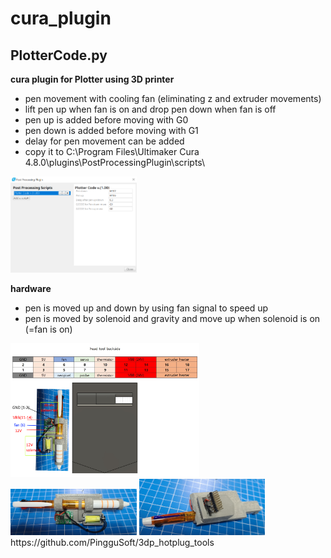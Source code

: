 # cura_plugin

## PlotterCode.py
**cura plugin for Plotter using 3D printer**
 - pen movement with cooling fan (eliminating z and extruder movements)
 - lift pen up when fan is on and drop pen down when fan is off
 - pen up is added before moving with G0
 - pen down is added before moving with G1
 - delay for pen movement can be added
 - copy it to C:\Program Files\Ultimaker Cura 4.8.0\plugins\PostProcessingPlugin\scripts\
<img src="https://github.com/PingguSoft/cura_plugin/blob/main/pics/PlotterCode_1.png?raw=true" width="40%">

**hardware**
 - pen is moved up and down by using fan signal to speed up
 - pen is moved by solenoid and gravity and move up when solenoid is on (=fan is on)
<img src="https://github.com/PingguSoft/3dp_hotplug_tools/blob/main/pics/3dp_hotplug_tools_pinout_plotter.png?raw=true" width="60%">
<img src="https://github.com/PingguSoft/3dp_hotplug_tools/blob/main/pics/3dp_hotplug_tools_plotter_1.png?raw=true" width="40%">
<img src="https://github.com/PingguSoft/3dp_hotplug_tools/blob/main/pics/3dp_hotplug_tools_plotter_2.png?raw=true" width="40%">
https://github.com/PingguSoft/3dp_hotplug_tools
